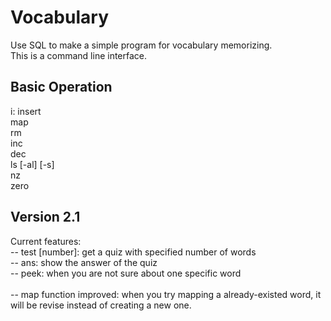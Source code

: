 # Vocabulary
Use SQL to make a simple program for vocabulary memorizing.<br>
This is a command line interface.

## Basic Operation
i: insert<br>
map<br>
rm<br>
inc<br>
dec<br>
ls [-al] [-s]<br>
nz<br>
zero<br>

## Version 2.1
Current features:<br>
-- test [number]: get a quiz with specified number of words <br>
-- ans: show the answer of the quiz<br>
-- peek: when you are not sure about one specific word<br>
<br>
-- map function improved: when you try mapping a already-existed word, it will be revise instead of creating a new one.
